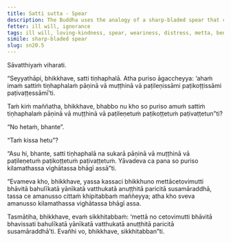 ```yaml
---
title: Satti sutta - Spear
description: The Buddha uses the analogy of a sharp-bladed spear that cannot be easily grasped, twisted, or rolled back to illustrate the power of loving-kindness in protecting the mind from agitation by non-human beings.
fetter: ill will, ignorance
tags: ill will, loving-kindness, spear, weariness, distress, metta, benevolent mind, release of mind, non-human beings, sn, sn12-21, sn20
simile: sharp-bladed spear
slug: sn20.5
---
```


Sāvatthiyaṁ viharati.

“Seyyathāpi, bhikkhave, satti tiṇhaphalā. Atha puriso āgaccheyya: ‘ahaṁ imaṁ sattiṁ tiṇhaphalaṁ pāṇinā vā muṭṭhinā vā paṭileṇissāmi paṭikoṭṭissāmi paṭivaṭṭessāmī’ti.

Taṁ kiṁ maññatha, bhikkhave, bhabbo nu kho so puriso amuṁ sattiṁ tiṇhaphalaṁ pāṇinā vā muṭṭhinā vā paṭileṇetuṁ paṭikoṭṭetuṁ paṭivaṭṭetun”ti?

“No hetaṁ, bhante”.

“Taṁ kissa hetu”?

“Asu hi, bhante, satti tiṇhaphalā na sukarā pāṇinā vā muṭṭhinā vā paṭileṇetuṁ paṭikoṭṭetuṁ paṭivaṭṭetuṁ. Yāvadeva ca pana so puriso kilamathassa vighātassa bhāgī assā”ti.

“Evameva kho, bhikkhave, yassa kassaci bhikkhuno mettācetovimutti bhāvitā bahulīkatā yānīkatā vatthukatā anuṭṭhitā paricitā susamāraddhā, tassa ce amanusso cittaṁ khipitabbaṁ maññeyya; atha kho sveva amanusso kilamathassa vighātassa bhāgī assa.

Tasmātiha, bhikkhave, evaṁ sikkhitabbaṁ: ‘mettā no cetovimutti bhāvitā bhavissati bahulīkatā yānīkatā vatthukatā anuṭṭhitā paricitā susamāraddhā’ti. Evañhi vo, bhikkhave, sikkhitabban”ti.
